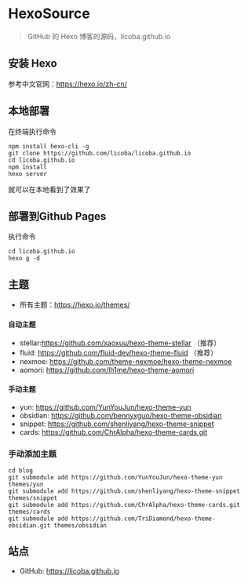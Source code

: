 # HexoSource

> GitHub 的 Hexo 博客的源码，licoba.github.io

## 安装 Hexo

参考中文官网：https://hexo.io/zh-cn/


## 本地部署
在终端执行命令

```
npm install hexo-cli -g
git clone https://github.com/licoba/licoba.github.io
cd licoba.github.io
npm install
hexo server
```
就可以在本地看到了效果了


## 部署到Github Pages

执行命令

```
cd licoba.github.io
hexo g -d
```

## 主题

- 所有主题：https://hexo.io/themes/

#### 自动主题

- stellar:https://github.com/xaoxuu/hexo-theme-stellar （推荐）
- fluid: https://github.com/fluid-dev/hexo-theme-fluid （推荐）
- nexmoe: https://github.com/theme-nexmoe/hexo-theme-nexmoe
- aomori: https://github.com/lh1me/hexo-theme-aomori


#### 手动主题

- yun: https://github.com/YunYouJun/hexo-theme-yun
- obsidian: https://github.com/bennyxguo/hexo-theme-obsidian 
- snippet: https://github.com/shenliyang/hexo-theme-snippet
- cards: https://github.com/ChrAlpha/hexo-theme-cards.git

### 手动添加主题

```
cd blog
git submodule add https://github.com/YunYouJun/hexo-theme-yun themes/yun
git submodule add https://github.com/shenliyang/hexo-theme-snippet themes/snippet
git submodule add https://github.com/ChrAlpha/hexo-theme-cards.git themes/cards
git submodule add https://github.com/TriDiamond/hexo-theme-obsidian.git themes/obsidian
```



## 站点

- GitHub: https://licoba.github.io
